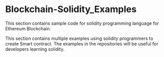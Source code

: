 # Blockchain-Solidity_Examples
This section contains sample code for solidity programming language for Ethereum Blockchain.

This section contains multiple examples using solidity programmers to create Smart contract. The examples in the repositories will be useful for developers learning solidity.
